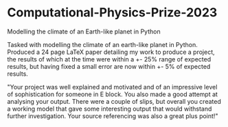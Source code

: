 # Computational-Physics-Prize-2023
Modelling the climate of an Earth-like planet in Python

Tasked with modelling the climate of an earth-like planet in Python. Produced a 24 page LaTeX paper detailing my work to produce a project, the results of which at the time were within a +- 25% range of expected results, but having fixed a small error are now within +- 5% of expected results.

"Your project was well explained and motivated and of an impressive level of sophistication for someone in E block. You also made a good attempt at analysing your output. There were a couple of slips, but overall you created a working model that gave some interesting output that would withstand further investigation. Your source referencing was also a great plus point!"
